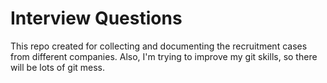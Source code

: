 # Interview Questions

This repo created for collecting and documenting the recruitment cases from different companies.
Also, I'm trying to improve my git skills, so there will be lots of git mess.

